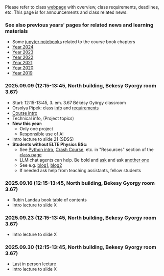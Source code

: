 Please refer to class [webpage](https://icsabai.github.io/simulationsMsc/) with overview, class requirements, deadlines, etc. This page is for announcements and class related news.


### See also previous years' pages for related news and learning materials
- Some [jupyter notebooks](https://github.com/icsabai/simulationsMsc/tree/master) related to the course book chapters
- [Year 2024](https://icsabai.github.io/classes/compsimf17em/news2024/)
- [Year 2023](https://icsabai.github.io/classes/compsimf17em/news2023/)
- [Year 2022](https://icsabai.github.io/classes/compsimf17em/news2022/)
- [Year 2021](https://icsabai.github.io/classes/compsimf17em/news2021/)
- [Year 2020](https://icsabai.github.io/classes/compsimf17em/news2020/)
- [Year 2019](https://icsabai.github.io/classes/compsimf17em/news2019/)



### 2025.09.09 (12:15-13:45, North building, Bekesy Gyorgy room 3.67) 
- Start: 12:15-13:45, 3. em. 3.67 Békésy György classroom
- Orsolya Pipek: class [info](https://icsabai.github.io/simulationsMsc/) and [requirements](https://icsabai.github.io/simulationsMsc/#reqs)
- [Course intro](class_intro_2025.pdf)
- Technical info, (Project topics)
- __New this year:__ 
   - Only one project
   - Responsible use of AI
- Intro lecture to slide 21 (SDSS)
- __Students without ELTE Physics BSc:__
  - See [Python intro](https://docs.python.org/2/tutorial/),  [Crash Course](http://csabai.web.elte.hu/http/szamSzimMsc/CrashCourse.html), etc. in "Resources" section of the [class page](https://icsabai.github.io/simulationsMsc/)
  - LLM chat agents can help. Be bold and [ask](https://chatgpt.com/share/68c9163e-bafc-800a-9288-288be4c2b97f) and ask [another one](https://claude.ai/public/artifacts/95d9c76d-6c42-45c9-ada4-afdf74b80440)
  - See e.g. [blog1](https://about.gitlab.com/blog/learning-python-with-a-little-help-from-ai-code-suggestions/), [blog2](https://medium.com/artificial-corner/how-id-learn-python-faster-using-ai-584b385f3fbf)
  - If needed ask help from teaching assistants, fellow students
 
### 2025.09.16 (12:15-13:45, North building, Bekesy Gyorgy room 3.67)
- Rubin Landau book table of contents
- Intro lecture to slide X

### 2025.09.23 (12:15-13:45, North building, Bekesy Gyorgy room 3.67)
- Intro lecture to slide X

### 2025.09.30 (12:15-13:45, North building, Bekesy Gyorgy room 3.67)
- Last in person lecture
- Intro lecture to slide X
